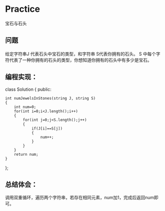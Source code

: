 # Practice
宝石与石头
## 问题
#### 
给定字符串J 代表石头中宝石的类型，和字符串 S代表你拥有的石头。 S 中每个字符代表了一种你拥有的石头的类型，你想知道你拥有的石头中有多少是宝石。
## 编程实现：
class Solution {
public:

    int numJewelsInStones(string J, string S) 
    {
        int num=0;
        for(int i=0;i<J.length();i++)
        {
            for(int j=0;j<S.length();j++)
            {
                if(J[i]==S[j])
                {
                    num++;
                }
            }
        }
        return num;
    }
};
## 总结体会：
调用双重循环，遍历两个字符串，若存在相同元素，num加1，完成后返回num即可。